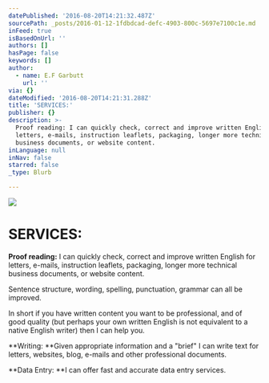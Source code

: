 ```yaml
---
datePublished: '2016-08-20T14:21:32.487Z'
sourcePath: _posts/2016-01-12-1fdbdcad-defc-4903-800c-5697e7100c1e.md
inFeed: true
isBasedOnUrl: ''
authors: []
hasPage: false
keywords: []
author:
  - name: E.F Garbutt
    url: ''
via: {}
dateModified: '2016-08-20T14:21:31.288Z'
title: 'SERVICES:'
publisher: {}
description: >-
  Proof reading: I can quickly check, correct and improve written English for
  letters, e-mails, instruction leaflets, packaging, longer more technical
  business documents, or website content.
inLanguage: null
inNav: false
starred: false
_type: Blurb

---
```

![](https://the-grid-user-content.s3-us-west-2.amazonaws.com/9c0d1945-d36b-44ae-ba4e-71af3aef6337.jpg)

# SERVICES:

**Proof reading:** I can quickly check, correct and improve written English for letters, e-mails, instruction leaflets, packaging, longer more technical business documents, or website content.

Sentence structure, wording, spelling, punctuation, grammar can all be improved.

In short if you have written content you want to be professional, and of good quality (but perhaps your own written English is not equivalent to a native English writer) then I can help you.

**Writing: **Given appropriate information and a "brief" I can write text for letters, websites, blog, e-mails and other professional documents.

**Data Entry: **I can offer fast and accurate data entry services.